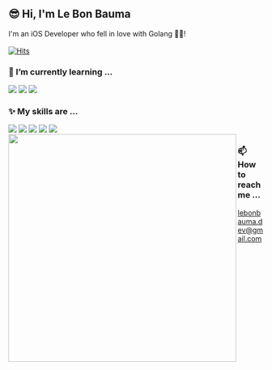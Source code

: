 <!--
- 👋 Hi, I’m @Sharkzuria
- 👀 I’m interested in ...
- 🌱 I’m currently learning ...
- 💞️ I’m looking to collaborate on ...
- 📫 How to reach me ...

**Sharkzuria/Sharkzuria is a ✨ special ✨ repository because its `README.md` (this file) appears on your GitHub profile.
You can click the Preview link to take a look at your changes.

-->

<div align="left">

##  😎 Hi, I'm Le Bon Bauma
I'm an iOS Developer who fell in love with Golang 🤯🤩! <br><br/>
[![Hits](https://hits.seeyoufarm.com/api/count/incr/badge.svg?url=https%3A%2F%2Fgithub.com%2FSharkzuria&count_bg=%23000000&title_bg=%23F14700&icon=swift.svg&icon_color=%23E7E7E7&title=hits&edge_flat=false)](https://hits.seeyoufarm.com)


### 🌱 I’m currently learning ...
<img src="https://img.shields.io/badge/golang-007f9f?style=for-the-badge&logo=go&logoColor=white"/>
<img src="https://img.shields.io/badge/k8s-306CE6?style=for-the-badge&logo=kubernetes&logoColor=white"/>
<img src="https://img.shields.io/badge/docker-003F8C?style=for-the-badge&logo=docker&logoColor=0173EC"/>

### ✨ My skills are ...
<img src="https://img.shields.io/badge/iOS-000000?style=for-the-badge&logo=apple&logoColor=white"/>
<img src="https://img.shields.io/badge/Swift-F05138?style=for-the-badge&logo=swift&logoColor=white"/>
<img src="https://img.shields.io/badge/SwiftUI-06c?style=for-the-badge&logo=swift&logoColor=black"/>
<img src="https://img.shields.io/badge/Combine-F5F8FA?style=for-the-badge&logo=apple&logoColor=gray"/>
<img src="https://img.shields.io/badge/AWS-F5F8FA?style=for-the-badge&logo=amazon&logoColor=EB912E"/>
  

<img align = "left" src = "https://github-readme-stats.vercel.app/api?username=Sharkzuria&show_icons=true&theme=dark" width = 450/>
  
  
### 📫 How to reach me ...
  lebonbauma.dev@gmail.com
  

